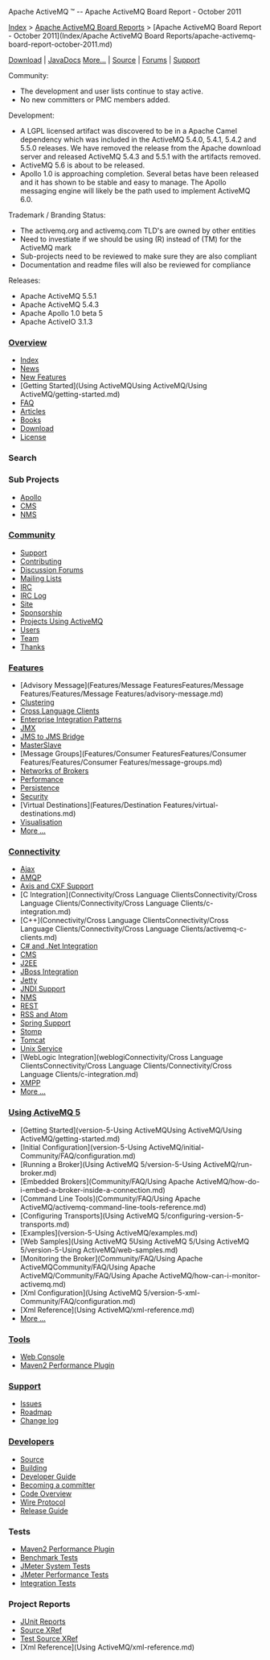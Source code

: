 Apache ActiveMQ ™ -- Apache ActiveMQ Board Report - October 2011 

[Index](index.html) > [Apache ActiveMQ Board Reports](apache-activemq-Developers/board-reports.md) > [Apache ActiveMQ Board Report - October 2011](Index/Apache ActiveMQ Board Reports/apache-activemq-board-report-october-2011.md)

[Download](OverviewOverview/Overview/download.md) | [JavaDocs](http://activemq.apache.org/maven/5.11.0/apidocs/index.html) [More...](Overview/javadocs.md) | [Source](Developers/source.md) | [Forums](CommunityCommunity/Community/discussion-forums.md) | [Support](CommunityCommunity/Community/support.md)

Community:

*   The development and user lists continue to stay active.
*   No new committers or PMC members added.

Development:

*   A LGPL licensed artifact was discovered to be in a Apache Camel dependency which was included in the ActiveMQ 5.4.0, 5.4.1, 5.4.2 and 5.5.0 releases. We have removed the release from the Apache download server and released ActiveMQ 5.4.3 and 5.5.1 with the artifacts removed.
*   ActiveMQ 5.6 is about to be released.
*   Apollo 1.0 is approaching completion. Several betas have been released and it has shown to be stable and easy to manage. The Apollo messaging engine will likely be the path used to implement ActiveMQ 6.0.

Trademark / Branding Status:

*   The activemq.org and activemq.com TLD's are owned by other entities
*   Need to investiate if we should be using (R) instead of (TM) for the ActiveMQ mark
*   Sub-projects need to be reviewed to make sure they are also compliant
*   Documentation and readme files will also be reviewed for compliance

Releases:

*   Apache ActiveMQ 5.5.1
*   Apache ActiveMQ 5.4.3
*   Apache Apollo 1.0 beta 5
*   Apache ActiveIO 3.1.3

### [Overview](overview.md)

*   [Index](index.html)
*   [News](Overview/news.md)
*   [New Features](Features/new-features.md)
*   [Getting Started](Using ActiveMQUsing ActiveMQ/Using ActiveMQ/getting-started.md)
*   [FAQ](CommunityCommunity/Community/faq.md)
*   [Articles](Community/articles.md)
*   [Books](CommunityCommunity/Community/books.md)
*   [Download](OverviewOverview/Overview/download.md)
*   [License](http://www.apache.org/licenses/)

### Search

    
  

### Sub Projects

*   [Apollo](http://activemq.apache.org/apollo "ActiveMQ Apollo")
*   [CMS](http://activemq.apache.org/cms/)
*   [NMS](http://activemq.apache.org/nms/ "NMS is the .Net Messaging API")

### [Community](community.md)

*   [Support](CommunityCommunity/Community/support.md)
*   [Contributing](CommunityCommunity/Community/contributing.md)
*   [Discussion Forums](CommunityCommunity/Community/discussion-forums.md)
*   [Mailing Lists](Community/mailing-lists.md)
*   [IRC](Site/Navigation/irc.md)
*   [IRC Log](http://servlet.uwyn.com/drone/log/hausbot/activemq)
*   [Site](site.md)
*   [Sponsorship](http://www.apache.org/foundationCommunity/sponsorship.md)
*   [Projects Using ActiveMQ](CommunityCommunity/Community/projects-using-activemq.md)
*   [Users](CommunityCommunity/Community/users.md)
*   [Team](CommunityCommunity/Community/team.md)
*   [Thanks](IndexIndex/Index/thanks.md)

### [Features](features.md)

*   [Advisory Message](Features/Message FeaturesFeatures/Message Features/Features/Message Features/advisory-message.md)
*   [Clustering](FeaturesFeatures/Features/clustering.md)
*   [Cross Language Clients](Connectivity/cross-language-clients.md)
*   [Enterprise Integration Patterns](Features/enterprise-integration-patterns.md)
*   [JMX](Features/jmx.md)
*   [JMS to JMS Bridge](ConnectivityConnectivity/Connectivity/jms-to-jms-bridge.md)
*   [MasterSlave](Features/ClusteringFeatures/Clustering/Features/Clustering/masterslave.md)
*   [Message Groups](Features/Consumer FeaturesFeatures/Consumer Features/Features/Consumer Features/message-groups.md)
*   [Networks of Brokers](Features/Clustering/networks-of-brokers.md)
*   [Performance](FeaturesFeatures/Features/performance.md)
*   [Persistence](Features/persistence.md)
*   [Security](FeaturesFeatures/Features/security.md)
*   [Virtual Destinations](Features/Destination Features/virtual-destinations.md)
*   [Visualisation](FeaturesFeatures/Features/visualisation.md)
*   [More ...](features.md)

### [Connectivity](connectivity.md)

*   [Ajax](Connectivity/ajax.md)
*   [AMQP](Connectivity/Protocols/amqp.md)
*   [Axis and CXF Support](axis-and-cxf-CommunityCommunity/Community/support.md)
*   [C Integration](Connectivity/Cross Language ClientsConnectivity/Cross Language Clients/Connectivity/Cross Language Clients/c-integration.md)
*   [C++](Connectivity/Cross Language ClientsConnectivity/Cross Language Clients/Connectivity/Cross Language Clients/activemq-c-clients.md)
*   [C# and .Net Integration](http://activemq.apache.org/nms/)
*   [CMS](http://activemq.apache.org/cms/)
*   [J2EE](Connectivity/Containers/j2ee.md)
*   [JBoss Integration](Connectivity/ContainersConnectivity/Containers/Connectivity/Containers/jboss-integration.md)
*   [Jetty](http://docs.codehaus.org/display/JETTY/Integrating+with+ActiveMQ)
*   [JNDI Support](Connectivity/Containers/jndi-Community/support.md)
*   [NMS](http://activemq.apache.org/nms/ "NMS is the .Net Messaging API")
*   [REST](Connectivity/ProtocolsConnectivity/Protocols/Connectivity/Protocols/rest.md)
*   [RSS and Atom](Connectivity/ProtocolsConnectivity/Protocols/Connectivity/Protocols/rss-and-atom.md)
*   [Spring Support](Connectivity/Containers/spring-Community/support.md)
*   [Stomp](Connectivity/Protocols/stomp.md)
*   [Tomcat](Connectivity/Containers/tomcat.md)
*   [Unix Service](Features/Unix/unix-service.md)
*   [WebLogic Integration](weblogiConnectivity/Cross Language ClientsConnectivity/Cross Language Clients/Connectivity/Cross Language Clients/c-integration.md)
*   [XMPP](Connectivity/Protocols/xmpp.md)
*   [More ...](connectivity.md)

### [Using ActiveMQ 5](using-activemq-5.md)

*   [Getting Started](version-5-Using ActiveMQUsing ActiveMQ/Using ActiveMQ/getting-started.md)
*   [Initial Configuration](version-5-Using ActiveMQ/initial-Community/FAQ/configuration.md)
*   [Running a Broker](Using ActiveMQ 5/version-5-Using ActiveMQ/run-broker.md)
*   [Embedded Brokers](Community/FAQ/Using Apache ActiveMQ/how-do-i-embed-a-broker-inside-a-connection.md)
*   [Command Line Tools](Community/FAQ/Using Apache ActiveMQ/activemq-command-line-tools-reference.md)
*   [Configuring Transports](Using ActiveMQ 5/configuring-version-5-transports.md)
*   [Examples](version-5-Using ActiveMQ/examples.md)
*   [Web Samples](Using ActiveMQ 5Using ActiveMQ 5/Using ActiveMQ 5/version-5-Using ActiveMQ/web-samples.md)
*   [Monitoring the Broker](Community/FAQ/Using Apache ActiveMQCommunity/FAQ/Using Apache ActiveMQ/Community/FAQ/Using Apache ActiveMQ/how-can-i-monitor-activemq.md)
*   [Xml Configuration](Using ActiveMQ 5/version-5-xml-Community/FAQ/configuration.md)
*   [Xml Reference](Using ActiveMQ/xml-reference.md)
*   [More ...](using-activemq-5.md)

### [Tools](tools.md)

*   [Web Console](ToolsTools/Tools/web-console.md)
*   [Maven2 Performance Plugin](Features/Performance/activemq-performance-module-users-manual.md)

### [Support](CommunityCommunity/Community/support.md)

*   [Issues](http://issues.apache.org/jira/browse/AMQ)
*   [Roadmap](http://issues.apache.org/activemq/browse/AMQ?report=com.atlassian.jira.plugin.system.project:roadmap-panel)
*   [Change log](http://issues.apache.org/activemq/browse/AMQ?report=com.atlassian.jira.plugin.system.project:changelog-panel)

### [Developers](developers.md)

*   [Source](Developers/source.md)
*   [Building](Developers/building.md)
*   [Developer Guide](DevelopersDevelopers/Developers/developer-guide.md)
*   [Becoming a committer](Developers/becoming-a-committer.md)
*   [Code Overview](code-overview.md)
*   [Wire Protocol](Developers/wire-protocol.md)
*   [Release Guide](DevelopersDevelopers/Developers/release-guide.md)

### Tests

*   [Maven2 Performance Plugin](Features/Performance/activemq-performance-module-users-manual.md)
*   [Benchmark Tests](Developers/benchmark-tests.md)
*   [JMeter System Tests](Developers/jmeter-system-tests.md)
*   [JMeter Performance Tests](Developers/jmeter-performance-tests.md)
*   [Integration Tests](Developers/integration-tests.md)

### Project Reports

*   [JUnit Reports](DevelopersDevelopers/Developers/junit-reports.md)
*   [Source XRef](Developers/source-xref.md)
*   [Test Source XRef](Developers/test-Developers/source-xref.md)
*   [Xml Reference](Using ActiveMQ/xml-reference.md)  
      
      
    
